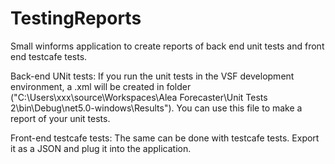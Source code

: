 # TestingReports
Small winforms application to create reports of back end unit tests and front end testcafe tests.

Back-end UNit tests:
If you run the unit tests in the VSF development environment, a .xml will be created in folder ("C:\Users\xxx\source\Workspaces\Alea Forecaster\Unit Tests 2\bin\Debug\net5.0-windows\Results").
You can use this file to make a report of your unit tests.

Front-end testcafe tests:
The same can be done with testcafe tests. Export it as a JSON and plug it into the application. 
